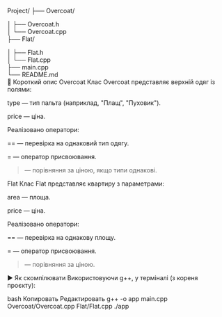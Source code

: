 Project/
├── Overcoat/

│   ├── Overcoat.h      
│   └── Overcoat.cpp    
├── Flat/

│   ├── Flat.h        
│   └── Flat.cpp    
├── main.cpp          
└── README.md        
📌 Короткий опис
Overcoat
Клас Overcoat представляє верхній одяг із полями:

type — тип пальта (наприклад, "Плащ", "Пуховик").

price — ціна.

Реалізовано оператори:

== — перевірка на однаковий тип одягу.

= — оператор присвоювання.

> — порівняння за ціною, якщо типи однакові.

Flat
Клас Flat представляє квартиру з параметрами:

area — площа.

price — ціна.

Реалізовано оператори:

== — перевірка на однакову площу.

= — оператор присвоювання.

> — порівняння за ціною.

▶️ Як скомпілювати
Використовуючи g++, у терміналі (з кореня проєкту):

bash
Копировать
Редактировать
g++ -o app main.cpp Overcoat/Overcoat.cpp Flat/Flat.cpp
./app
